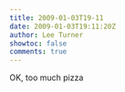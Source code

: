 ```yaml
---
title: 2009-01-03T19-11
date: 2009-01-03T19:11:20Z
author: Lee Turner
showtoc: false
comments: true
---
```


OK, too much pizza

